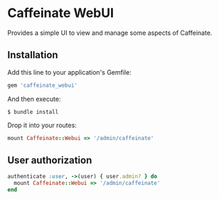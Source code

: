 # Caffeinate WebUI

Provides a simple UI to view and manage some aspects of Caffeinate.

## Installation

Add this line to your application's Gemfile:

```ruby
gem 'caffeinate_webui'
```

And then execute:

    $ bundle install

Drop it into your routes:

```ruby
mount Caffeinate::Webui => '/admin/caffeinate' 
```

## User authorization

```ruby
authenticate :user, ->(user) { user.admin? } do
  mount Caffeinate::Webui => '/admin/caffeinate'
end
```

